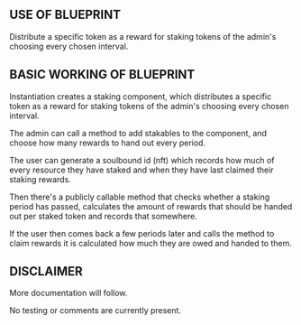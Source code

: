 ## USE OF BLUEPRINT
Distribute a specific token as a reward for staking tokens of the admin's choosing every chosen interval.

## BASIC WORKING OF BLUEPRINT

Instantiation creates a staking component, which distributes a specific token as a reward for staking tokens of the admin's choosing every chosen interval.

The admin can call a method to add stakables to the component, and choose how many rewards to hand out every period.

The user can generate a soulbound id (nft) which records how much of every resource they have staked and when they have last claimed their staking rewards.

Then there's a publicly callable method that checks whether a staking period has passed, calculates the amount of rewards that should be handed out per staked token and records that somewhere. 

If the user then comes back a few periods later and calls the method to claim rewards it is calculated how much they are owed and handed to them.

## DISCLAIMER

More documentation will follow.

No testing or comments are currently present.
